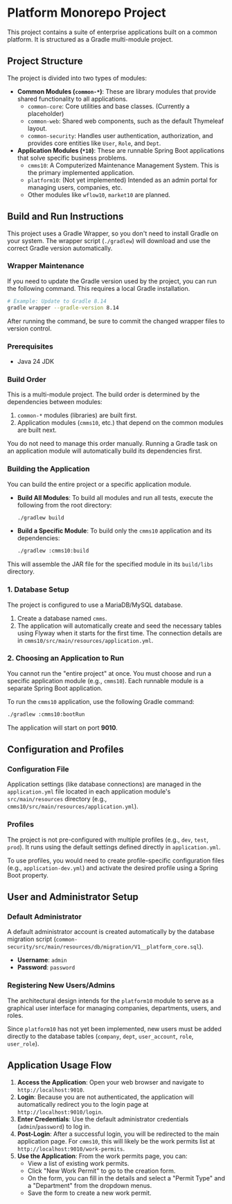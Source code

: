 # Platform Monorepo Project

This project contains a suite of enterprise applications built on a common platform. It is structured as a Gradle multi-module project.

## Project Structure

The project is divided into two types of modules:

-   **Common Modules (`common-*`)**: These are library modules that provide shared functionality to all applications.
    -   `common-core`: Core utilities and base classes. (Currently a placeholder)
    -   `common-web`: Shared web components, such as the default Thymeleaf layout.
    -   `common-security`: Handles user authentication, authorization, and provides core entities like `User`, `Role`, and `Dept`.
-   **Application Modules (`*10`)**: These are runnable Spring Boot applications that solve specific business problems.
    -   `cmms10`: A Computerized Maintenance Management System. This is the primary implemented application.
    -   `platform10`: (Not yet implemented) Intended as an admin portal for managing users, companies, etc.
    -   Other modules like `wflow10`, `market10` are planned.

## Build and Run Instructions

This project uses a Gradle Wrapper, so you don't need to install Gradle on your system. The wrapper script (`./gradlew`) will download and use the correct Gradle version automatically.

### Wrapper Maintenance
If you need to update the Gradle version used by the project, you can run the following command. This requires a local Gradle installation.
```bash
# Example: Update to Gradle 8.14
gradle wrapper --gradle-version 8.14
```
After running the command, be sure to commit the changed wrapper files to version control.

### Prerequisites
- Java 24 JDK

### Build Order
This is a multi-module project. The build order is determined by the dependencies between modules:
1.  `common-*` modules (libraries) are built first.
2.  Application modules (`cmms10`, etc.) that depend on the common modules are built next.

You do not need to manage this order manually. Running a Gradle task on an application module will automatically build its dependencies first.

### Building the Application
You can build the entire project or a specific application module.

-   **Build All Modules**: To build all modules and run all tests, execute the following from the root directory:
    ```bash
    ./gradlew build
    ```
-   **Build a Specific Module**: To build only the `cmms10` application and its dependencies:
    ```bash
    ./gradlew :cmms10:build
    ```
This will assemble the JAR file for the specified module in its `build/libs` directory.

### 1. Database Setup
The project is configured to use a MariaDB/MySQL database.
1.  Create a database named `cmms`.
2.  The application will automatically create and seed the necessary tables using Flyway when it starts for the first time. The connection details are in `cmms10/src/main/resources/application.yml`.

### 2. Choosing an Application to Run
You cannot run the "entire project" at once. You must choose and run a specific application module (e.g., `cmms10`). Each runnable module is a separate Spring Boot application.

To run the `cmms10` application, use the following Gradle command:
```bash
./gradlew :cmms10:bootRun
```
The application will start on port **9010**.

## Configuration and Profiles

### Configuration File
Application settings (like database connections) are managed in the `application.yml` file located in each application module's `src/main/resources` directory (e.g., `cmms10/src/main/resources/application.yml`).

### Profiles
The project is not pre-configured with multiple profiles (e.g., `dev`, `test`, `prod`). It runs using the default settings defined directly in `application.yml`.

To use profiles, you would need to create profile-specific configuration files (e.g., `application-dev.yml`) and activate the desired profile using a Spring Boot property.

## User and Administrator Setup

### Default Administrator
A default administrator account is created automatically by the database migration script (`common-security/src/main/resources/db/migration/V1__platform_core.sql`).
-   **Username**: `admin`
-   **Password**: `password`

### Registering New Users/Admins
The architectural design intends for the `platform10` module to serve as a graphical user interface for managing companies, departments, users, and roles.

Since `platform10` has not yet been implemented, new users must be added directly to the database tables (`company`, `dept`, `user_account`, `role`, `user_role`).

## Application Usage Flow

1.  **Access the Application**: Open your web browser and navigate to `http://localhost:9010`.
2.  **Login**: Because you are not authenticated, the application will automatically redirect you to the login page at `http://localhost:9010/login`.
3.  **Enter Credentials**: Use the default administrator credentials (`admin`/`password`) to log in.
4.  **Post-Login**: After a successful login, you will be redirected to the main application page. For `cmms10`, this will likely be the work permits list at `http://localhost:9010/work-permits`.
5.  **Use the Application**: From the work permits page, you can:
    -   View a list of existing work permits.
    -   Click "New Work Permit" to go to the creation form.
    -   On the form, you can fill in the details and select a "Permit Type" and a "Department" from the dropdown menus.
    -   Save the form to create a new work permit.
